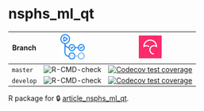 # nsphs_ml_qt

Branch   |[![GitHub Actions logo](man/figures/GitHubActions.png)](https://github.com/richelbilderbeek/nsphs_ml_qt/actions)|[![Codecov logo](man/figures/Codecov.png)](https://www.codecov.io)
---------|----------------------------------------------------------------------------------------------------------------|--------------------------------------------------------------------------------------------------------------------------------------------------------------------------------
`master` |![R-CMD-check](https://github.com/richelbilderbeek/nsphs_ml_qt/workflows/R-CMD-check/badge.svg?branch=master)   |[![Codecov test coverage](https://codecov.io/gh/richelbilderbeek/nsphs_ml_qt/branch/master/graph/badge.svg)](https://codecov.io/gh/richelbilderbeek/nsphs_ml_qt?branch=master)
`develop`|![R-CMD-check](https://github.com/richelbilderbeek/nsphs_ml_qt/workflows/R-CMD-check/badge.svg?branch=develop)  |[![Codecov test coverage](https://codecov.io/gh/richelbilderbeek/nsphs_ml_qt/branch/develop/graph/badge.svg)](https://codecov.io/gh/richelbilderbeek/nsphs_ml_qt?branch=develop)

R package for :lock: [article_nsphs_ml_qt](https://github.com/AJResearchGroup/article_nsphs_ml_qt).
